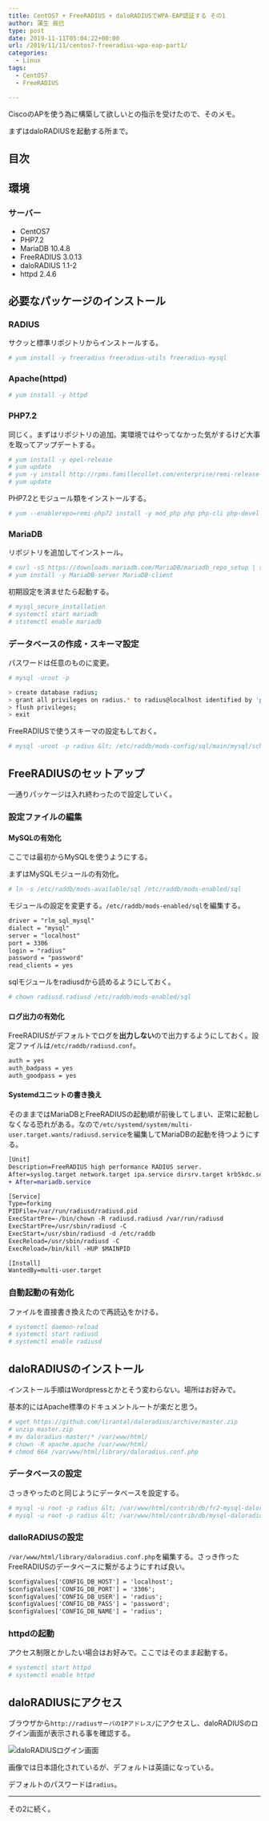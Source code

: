 ```yaml
---
title: CentOS7 + FreeRADIUS + daloRADIUSでWPA-EAP認証する その1
author: 蒲生 辰巳
type: post
date: 2019-11-11T05:04:22+00:00
url: /2019/11/11/centos7-freeradius-wpa-eap-part1/
categories:
  - Linux
tags:
  - CentOS7
  - FreeRADIUS

---
```

CiscoのAPを使う為に構築して欲しいとの指示を受けたので、そのメモ。

まずはdaloRADIUSを起動する所まで。

## 目次

## 環境

### サーバー

* CentOS7
* PHP7.2
* MariaDB 10.4.8
* FreeRADIUS 3.0.13
* daloRADIUS 1.1-2
* httpd 2.4.6

## 必要なパッケージのインストール

### RADIUS

サクッと標準リポジトリからインストールする。

```bash
# yum install -y freeradius freeradius-utils freeradius-mysql
```

### Apache(httpd)

```bash
# yum install -y httpd
```

### PHP7.2

同じく。まずはリポジトリの追加。実環境ではやってなかった気がするけど大事を取ってアップデートする。

```bash
# yum install -y epel-release
# yum update
# yum -y install http://rpms.famillecollet.com/enterprise/remi-release-7.rpm
# yum update
```

PHP7.2とモジュール類をインストールする。

```bash
# yum --enablerepo=remi-php72 install -y mod_php php php-cli php-devel php-mcrypt php-gd php-mbstring php-mysqlnd php-pear php-pear-DB php-xml
```

### MariaDB

リポジトリを追加してインストール。

```bash
# curl -sS https://downloads.mariadb.com/MariaDB/mariadb_repo_setup | sudo bash
# yum install -y MariaDB-server MariaDB-client
```

初期設定を済ませたら起動する。

```bash
# mysql_secure_installation
# systemctl start mariadb
# ststemctl enable mariadb
```

### データベースの作成・スキーマ設定

パスワードは任意のものに変更。

```bash
# mysql -uroot -p

> create database radius;
> grant all privileges on radius.* to radius@localhost identified by 'password';
> flush privileges;
> exit
```

FreeRADIUSで使うスキーマの設定もしておく。

```bash
# mysql -uroot -p radius &lt; /etc/raddb/mods-config/sql/main/mysql/schema.sql
```

## FreeRADIUSのセットアップ

一通りパッケージは入れ終わったので設定していく。

### 設定ファイルの編集

#### MySQLの有効化

ここでは最初からMySQLを使うようにする。

まずはMySQLモジュールの有効化。

```bash
# ln -s /etc/raddb/mods-available/sql /etc/raddb/mods-enabled/sql
```

モジュールの設定を変更する。`/etc/raddb/mods-enabled/sql`を編集する。

```diff
driver = "rlm_sql_mysql"
dialect = "mysql"
server = "localhost"
port = 3306
login = "radius"
password = "password"
read_clients = yes
```

sqlモジュールをradiusdから読めるようにしておく。

```bash
# chown radiusd.radiusd /etc/raddb/mods-enabled/sql
```

#### ログ出力の有効化

FreeRADIUSがデフォルトでログを**出力しない**ので出力するようにしておく。設定ファイルは`/etc/raddb/radiusd.conf`。

```diff
auth = yes
auth_badpass = yes
auth_goodpass = yes
```

#### Systemdユニットの書き換え

そのままではMariaDBとFreeRADIUSの起動順が前後してしまい、正常に起動しなくなる恐れがある。なので`/etc/systemd/system/multi-user.target.wants/radiusd.service`を編集してMariaDBの起動を待つようにする。

```diff
[Unit]
Description=FreeRADIUS high performance RADIUS server.
After=syslog.target network.target ipa.service dirsrv.target krb5kdc.service
+ After=mariadb.service

[Service]
Type=forking
PIDFile=/var/run/radiusd/radiusd.pid
ExecStartPre=-/bin/chown -R radiusd.radiusd /var/run/radiusd
ExecStartPre=/usr/sbin/radiusd -C
ExecStart=/usr/sbin/radiusd -d /etc/raddb
ExecReload=/usr/sbin/radiusd -C
ExecReload=/bin/kill -HUP $MAINPID

[Install]
WantedBy=multi-user.target
```

### 自動起動の有効化

ファイルを直接書き換えたので再読込をかける。

```bash
# systemctl daemon-reload
# systemctl start radiusd
# systemctl enable radiusd
```

## daloRADIUSのインストール

インストール手順はWordpressとかとそう変わらない。場所はお好みで。

基本的にはApache標準のドキュメントルートが楽だと思う。

```bash
# wget https://github.com/lirantal/daloradius/archive/master.zip
# unzip master.zip
# mv daloradius-master/* /var/www/html/
# chown -R apache.apache /var/www/html/
# chmod 664 /var/www/html/library/daloradius.conf.php
```

### データベースの設定

さっきやったのと同じようにデータベースを設定する。

```bash
# mysql -u root -p radius &lt; /var/www/html/contrib/db/fr2-mysql-daloradius-and-freeradius.sql
# mysql -u root -p radius &lt; /var/www/html/contrib/db/mysql-daloradius.sql
```

### dalloRADIUSの設定

`/var/www/html/library/daloradius.conf.php`を編集する。さっき作ったFreeRADIUSのデータベースに繋がるようにすれば良い。

```diff
$configValues['CONFIG_DB_HOST'] = 'localhost';
$configValues['CONFIG_DB_PORT'] = '3306';
$configValues['CONFIG_DB_USER'] = 'radius';
$configValues['CONFIG_DB_PASS'] = 'password';
$configValues['CONFIG_DB_NAME'] = 'radius';
```

### httpdの起動

アクセス制限とかしたい場合はお好みで。ここではそのまま起動する。

```bash
# systemctl start httpd
# systemctl enable httpd
```

## daloRADIUSにアクセス

ブラウザから`http://radiusサーバのIPアドレス/`にアクセスし、daloRADIUSのログイン画面が表示される事を確認する。

![daloRADIUSログイン画面](/img/wp/daloradius-login.jpg)

画像では日本語化されているが、デフォルトは英語になっている。

デフォルトのパスワードは`radius`。

* * *

その2に続く。
